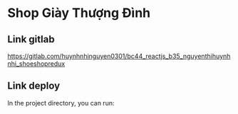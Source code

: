 # Shop Giày Thượng Đình



## Link gitlab

https://gitlab.com/huynhnhinguyen0301/bc44_reactjs_b35_nguyenthihuynhnhi_shoeshopredux


## Link deploy

In the project directory, you can run:
